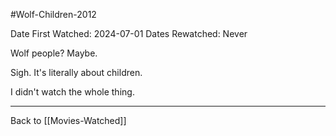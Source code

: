 #Wolf-Children-2012

Date First Watched:  2024-07-01
Dates Rewatched:  Never

Wolf people?  Maybe.

Sigh.  It's literally about children.

I didn't watch the whole thing.

---
Back to [[Movies-Watched]]